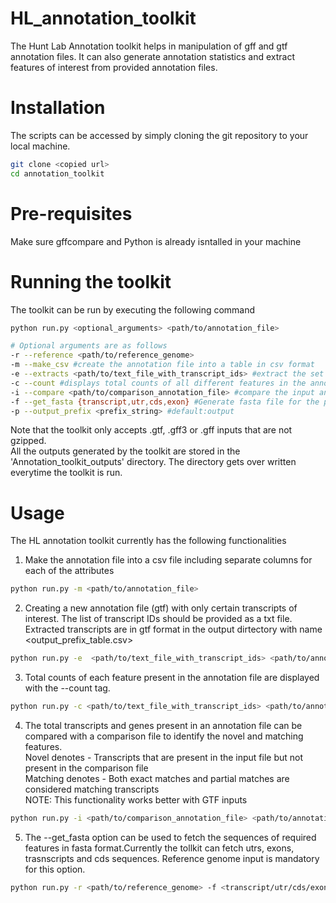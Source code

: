# HL_annotation_toolkit
The Hunt Lab Annotation toolkit helps in manipulation of gff and gtf annotation files. It can also generate annotation statistics and extract features of interest from provided annotation files. 

# Installation
The scripts can be accessed by simply cloning the git repository to your local machine.

```bash
git clone <copied url>
cd annotation_toolkit
```

# Pre-requisites
Make sure gffcompare and Python is already isntalled in your machine

# Running the toolkit
The toolkit can be run by executing the following command
```bash
python run.py <optional_arguments> <path/to/annotation_file>

# Optional arguments are as follows
-r --reference <path/to/reference_genome>
-m --make_csv #create the annotation file into a table in csv format
-e --extracts <path/to/text_file_with_transcript_ids> #extract the set of transcript_ids provided in a txt file and create a new gtf file for provided transcripts
-c --count #displays total counts of all different features in the annotation file
-i --compare <path/to/comparison_annotation_file> #compare the input annotation file with provided comparison file and displays counts of novel transcripts and genes
-f --get_fasta {transcript,utr,cds,exon} #Generate fasta file for the provided feature calculate the sequence length distributions and createa length distribution plot. (reference genome has to be provided) 
-p --output_prefix <prefix_string> #default:output
```
Note that the toolkit only accepts .gtf, .gff3 or .gff inputs that are not gzipped.<br> 
All the outputs generated by the toolkit are stored in the 'Annotation_toolkit_outputs' directory. The directory gets over written everytime the toolkit is run. <br>

# Usage
The HL annotation toolkit currently has the following functionalities

1. Make the annotation file into a csv file including separate columns for each of the attributes
```bash
python run.py -m <path/to/annotation_file>
```  

2. Creating a new annotation file (gtf) with only certain transcripts of interest. The list of transcript IDs should be provided as a txt file.<br>
Extracted transcripts are in gtf format in the output dirtectory with name <output_prefix_table.csv>
```bash
python run.py -e  <path/to/text_file_with_transcript_ids> <path/to/annotation_file>
```

3. Total counts of each feature present in the annotation file are displayed with the --count tag.
```bash
python run.py -c <path/to/text_file_with_transcript_ids> <path/to/annotation_file>
```

4. The total transcripts and genes present in an annotation file can be compared with a comparison file to identify the novel and matching features.<br>
Novel denotes - Transcripts that are present in the input file but not present in the comparison file <br>
Matching denotes - Both exact matches and partial matches are considered matching transcripts <br>
NOTE: This functionality works better with GTF inputs
```bash
python run.py -i <path/to/comparison_annotation_file> <path/to/annotation_file>
```

5. The --get_fasta option can be used to fetch the sequences of required features in fasta format.Currently the tollkit can fetch utrs, exons, trasnscripts and cds sequences. 
Reference genome input is mandatory for this option.
```bash
python run.py -r <path/to/reference_genome> -f <transcript/utr/cds/exon> <path/to/annotation_file>
``` 
